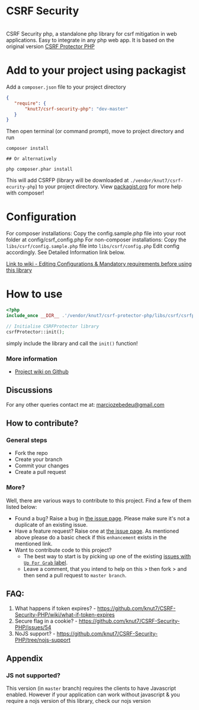 CSRF Security
==========================

<br>CSRF Security php, a standalone php library for csrf mitigation in web applications. Easy to integrate in any php web app. It is based on the original version [CSRF Protector PHP](https://github.com/mebjas/CSRF-Protector-PHP)

# Add to your project using packagist
 Add a `composer.json` file to your project directory
 ```json
 {
    "require": {
        "knut7/csrf-security-php": "dev-master"
    }
}
```
Then open terminal (or command prompt), move to project directory and run
```shell
composer install

## Or alternatively

php composer.phar install
```
This will add CSRFP (library will be downloaded at `./vendor/knut7/csrf-ecurity-php`) to your project directory. View [packagist.org](https://packagist.org/) for more help with composer!

# Configuration
For composer installations: Copy the config.sample.php file into your root folder at config/csrf_config.php
For non-composer installations: Copy the `libs/csrf/config.sample.php` file into `libs/csrf/config.php`
Edit config accordingly. See Detailed Information link below.

[Link to wiki - Editing Configurations & Mandatory requirements before using this library](https://github.com/knut7/CSRF-Security-PHP/wiki/Configurations)

# How to use
```php
<?php
include_once __DIR__ .'/vendor/knut7/csrf-protector-php/libs/csrf/csrfprotector.php';

// Initialise CSRFProtector library
csrfProtector::init();
```
simply include the library and call the `init()` function!

### More information 
 - [Project wiki on Github](https://github.com/knut7/CSRF-Security-PHP/wiki)

## Discussions

For any other queries contact me at: marciozebedeu@gmail.com

## How to contribute?
### General steps
 - Fork the repo
 - Create your branch
 - Commit your changes
 - Create a pull request

### More?
Well, there are various ways to contribute to this project. Find a few of them listed below:
 - Found a bug? Raise a bug in [the issue page](https://github.com/knut7/CSRF-Security-PHP/issues?q=is%3Aissue+is%3Aopen+label%3Abug). Please make sure it's not a duplicate of an existing issue.
 - Have a feature request? Raise one at [the issue page](https://github.com/knut7/CSRF-Security-PHP/issues?q=is%3Aissue+is%3Aopen+label%3Aenhancement). As mentioned above please do a basic check if this `enhancement` exists in the mentioned link.
 - Want to contribute code to this project?
   - The best way to start is by picking up one of the existing [issues with `Up For Grab` label](https://github.com/knut7/CSRF-Security-PHP/issues?q=is%3Aissue+is%3Aopen+label%3A%22Up+For+Grabs%22). 
   - Leave a comment, that you intend to help on this > then fork > and then send a pull request to `master branch`.

## FAQ:
1. What happens if token expires? - https://github.com/knut7/CSRF-Security-PHP/wiki/what-if-token-expires
2. Secure flag in a cookie? - https://github.com/knut7/CSRF-Security-PHP/issues/54
3. NoJS support? - https://github.com/knut7/CSRF-Security-PHP/tree/nojs-support

## Appendix

### JS not supported?
This version (in `master` branch) requires the clients to have Javascript enabled. However if your application can work without javascript & you require a nojs version of this library, check our nojs version

